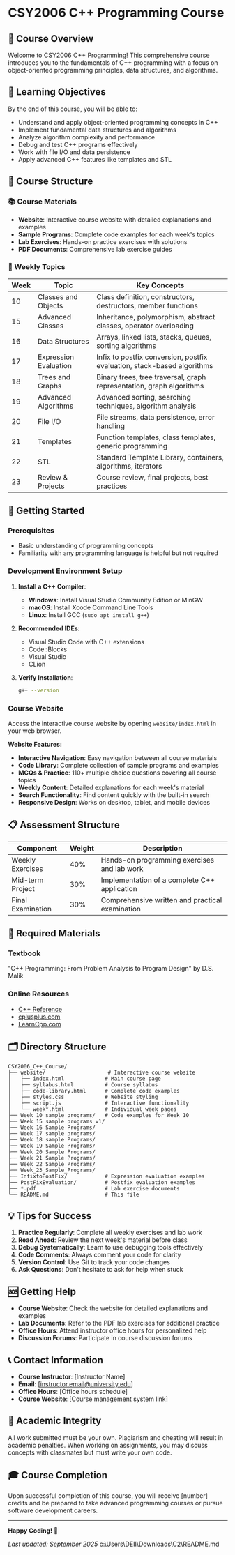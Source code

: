 <!-- Project README for CSY2006 C++ course -->
# CSY2006 C++ Programming Course

## 📖 Course Overview

Welcome to CSY2006 C++ Programming! This comprehensive course introduces you to the fundamentals of C++ programming with a focus on object-oriented programming principles, data structures, and algorithms.

## 🎯 Learning Objectives

By the end of this course, you will be able to:
- Understand and apply object-oriented programming concepts in C++
- Implement fundamental data structures and algorithms
- Analyze algorithm complexity and performance
- Debug and test C++ programs effectively
- Work with file I/O and data persistence
- Apply advanced C++ features like templates and STL

## 📁 Course Structure

### 📚 Course Materials
- **Website**: Interactive course website with detailed explanations and examples
- **Sample Programs**: Complete code examples for each week's topics
- **Lab Exercises**: Hands-on practice exercises with solutions
- **PDF Documents**: Comprehensive lab exercise guides

### 📅 Weekly Topics

| Week | Topic | Key Concepts |
|------|-------|--------------|
| 10 | Classes and Objects | Class definition, constructors, destructors, member functions |
| 15 | Advanced Classes | Inheritance, polymorphism, abstract classes, operator overloading |
| 16 | Data Structures | Arrays, linked lists, stacks, queues, sorting algorithms |
| 17 | Expression Evaluation | Infix to postfix conversion, postfix evaluation, stack-based algorithms |
| 18 | Trees and Graphs | Binary trees, tree traversal, graph representation, graph algorithms |
| 19 | Advanced Algorithms | Advanced sorting, searching techniques, algorithm analysis |
| 20 | File I/O | File streams, data persistence, error handling |
| 21 | Templates | Function templates, class templates, generic programming |
| 22 | STL | Standard Template Library, containers, algorithms, iterators |
| 23 | Review & Projects | Course review, final projects, best practices |

## 🚀 Getting Started

### Prerequisites
- Basic understanding of programming concepts
- Familiarity with any programming language is helpful but not required

### Development Environment Setup

1. **Install a C++ Compiler**:
   - **Windows**: Install Visual Studio Community Edition or MinGW
   - **macOS**: Install Xcode Command Line Tools
   - **Linux**: Install GCC (`sudo apt install g++`)

2. **Recommended IDEs**:
   - Visual Studio Code with C++ extensions
   - Code::Blocks
   - Visual Studio
   - CLion

3. **Verify Installation**:
   ```bash
   g++ --version
   ```

### Course Website
Access the interactive course website by opening `website/index.html` in your web browser.

**Website Features:**
- **Interactive Navigation**: Easy navigation between all course materials
- **Code Library**: Complete collection of sample programs and examples
- **MCQs & Practice**: 110+ multiple choice questions covering all course topics
- **Weekly Content**: Detailed explanations for each week's material
- **Search Functionality**: Find content quickly with the built-in search
- **Responsive Design**: Works on desktop, tablet, and mobile devices

## 📋 Assessment Structure

| Component | Weight | Description |
|-----------|--------|-------------|
| Weekly Exercises | 40% | Hands-on programming exercises and lab work |
| Mid-term Project | 30% | Implementation of a complete C++ application |
| Final Examination | 30% | Comprehensive written and practical examination |

## 📖 Required Materials

### Textbook
"C++ Programming: From Problem Analysis to Program Design" by D.S. Malik

### Online Resources
- [C++ Reference](https://en.cppreference.com/)
- [cplusplus.com](http://www.cplusplus.com/)
- [LearnCpp.com](https://www.learncpp.com/)

## 🗂️ Directory Structure

```
CSY2006_C++_Course/
├── website/                    # Interactive course website
│   ├── index.html             # Main course page
│   ├── syllabus.html          # Course syllabus
│   ├── code-library.html      # Complete code examples
│   ├── styles.css             # Website styling
│   ├── script.js              # Interactive functionality
│   └── week*.html             # Individual week pages
├── Week 10 sample programs/   # Code examples for Week 10
├── Week 15 sample programs v1/
├── Week 16 Sample Programs/
├── Week 17 sample programs/
├── Week 18 sample Programs/
├── Week 19 Sample Programs/
├── Week 20 Sample Programs/
├── Week 21 Sample Programs/
├── Week_22_Sample_Programs/
├── Week_23_Sample_Programs/
├── InfixtoPostFix/            # Expression evaluation examples
├── PostFixEvaluation/         # Postfix evaluation examples
├── *.pdf                      # Lab exercise documents
└── README.md                  # This file
```

## 💡 Tips for Success

1. **Practice Regularly**: Complete all weekly exercises and lab work
2. **Read Ahead**: Review the next week's material before class
3. **Debug Systematically**: Learn to use debugging tools effectively
4. **Code Comments**: Always comment your code for clarity
5. **Version Control**: Use Git to track your code changes
6. **Ask Questions**: Don't hesitate to ask for help when stuck

## 🆘 Getting Help

- **Course Website**: Check the website for detailed explanations and examples
- **Lab Documents**: Refer to the PDF lab exercises for additional practice
- **Office Hours**: Attend instructor office hours for personalized help
- **Discussion Forums**: Participate in course discussion forums

## 📞 Contact Information

- **Course Instructor**: [Instructor Name]
- **Email**: [instructor.email@university.edu]
- **Office Hours**: [Office hours schedule]
- **Course Website**: [Course management system link]

## 📜 Academic Integrity

All work submitted must be your own. Plagiarism and cheating will result in academic penalties. When working on assignments, you may discuss concepts with classmates but must write your own code.

## 🎓 Course Completion

Upon successful completion of this course, you will receive [number] credits and be prepared to take advanced programming courses or pursue software development careers.

---

**Happy Coding! 🚀**

*Last updated: September 2025*</content>
<parameter name="filePath">c:\Users\DEII\Downloads\C2\README.md
